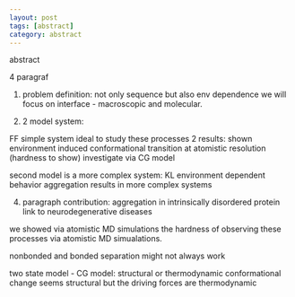 ```yaml
---
layout: post
tags: [abstract]
category: abstract
---
```


abstract

4 paragraf

1. problem definition: not only sequence but also env dependence
we will focus on interface - macroscopic and molecular.

2. 2 model system:

FF simple system ideal to study these processes
2 results: shown environment induced conformational transition at atomistic resolution
(hardness to show)
investigate via CG model

second model is a more complex system: KL
environment dependent behavior
aggregation results in more complex systems


4. paragraph
contribution: aggregation in intrinsically disordered protein
link to neurodegenerative diseases

we showed via atomistic MD simulations the hardness of observing these processes via atomistic MD simualations.

nonbonded and bonded separation might not always work

two state model - CG model: structural or thermodynamic
conformational change seems structural but the driving forces are thermodynamic
